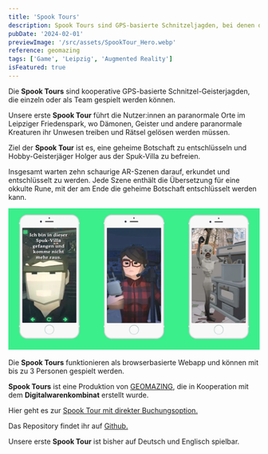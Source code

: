 ```yaml
---
title: 'Spook Tours'
description: Spook Tours sind GPS-basierte Schnitzeljagden, bei denen du gruselige AR-Orte entdeckst. Die erste Tour kann man im Leipziger Friedenspark spielen. Spook Tours ist eine Produktion von Geomazing in Kooperation mit dem Digitalwarenkombinat.
pubDate: '2024-02-01'
previewImage: '/src/assets/SpookTour_Hero.webp'
reference: geomazing
tags: ['Game', 'Leipzig', 'Augmented Reality']
isFeatured: true
---
```


Die **Spook Tours** sind kooperative GPS-basierte Schnitzel-Geisterjagden, die einzeln oder als Team gespielt werden können.

Unsere erste **Spook Tour** führt die Nutzer:innen an paranormale Orte im Leipziger Friedenspark, wo Dämonen, Geister und andere paranormale Kreaturen ihr Unwesen treiben und Rätsel gelösen werden müssen.

Ziel der **Spook Tour** ist es, eine geheime Botschaft zu entschlüsseln und Hobby-Geisterjäger Holger aus der Spuk-Villa zu befreien.

Insgesamt warten zehn schaurige AR-Szenen darauf, erkundet und entschlüsselt zu werden.
Jede Szene enthält die Übersetzung für eine okkulte Rune, mit der am Ende die geheime Botschaft entschlüsselt werden kann.

![Spook Tours](/src/assets/Spooktours1.webp)

Die **Spook Tours** funktionieren als browserbasierte Webapp und können mit bis zu 3 Personen gespielt werden.

**Spook Tours** ist eine Produktion von [GEOMAZING](https://geomazing.com/), die in Kooperation mit dem **Digitalwarenkombinat** erstellt wurde.

Hier geht es zur [Spook Tour mit direkter Buchungsoption.](https://www.gregorassfalg.de/spooktour/)

Das Repository findet ihr auf [Github.](https://github.com/digitalwarenkombinat/ghosthunt)

Unsere erste **Spook Tour** ist bisher auf Deutsch und Englisch spielbar.
